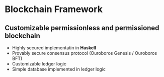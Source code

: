 # Blockchain Framework

## Customizable permissionless and permissioned blockchain

* Highly secured implementatin in **Haskell**
* Provably secure consensus protocol (Ouroboros Genesis / Ouroboros BFT)
* Customizable ledger logic
* Simple database implemented in ledger logic
